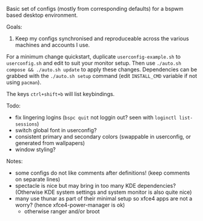  
Basic set of configs (mostly from corresponding defaults) for a bspwm based desktop environment.

Goals:
1. Keep my configs synchronised and reproduceable across the various machines and accounts I use.

For a minimum change quickstart, duplicate `userconfig-example.sh` to `userconfig.sh` and edit to suit your monitor setup. Then use `./auto.sh compose && ./auto.sh update` to apply these changes. Dependencies can be grabbed with the `./auto.sh setup` command (edit `INSTALL_CMD` variable if not using `pacman`).

The keys `ctrl+shift+b` will list keybindings.

Todo:
- fix lingering logins (`bspc quit` not loggin out? seen with `loginctl list-sessions`)
- switch global font in userconfig?
- consistent primary and secondary colors (swappable in userconfig, or generated from wallpapers)
- window styling?

Notes:
- some configs do not like comments after definitions! (keep comments on separate lines)
- spectacle is nice but may bring in too many KDE dependencies? (Otherwise KDE system settings and system monitor is also quite nice)
- many use thunar as part of their minimal setup so xfce4 apps are not a worry? (hence xfce4-power-manager is ok)
    - otherwise ranger and/or broot

